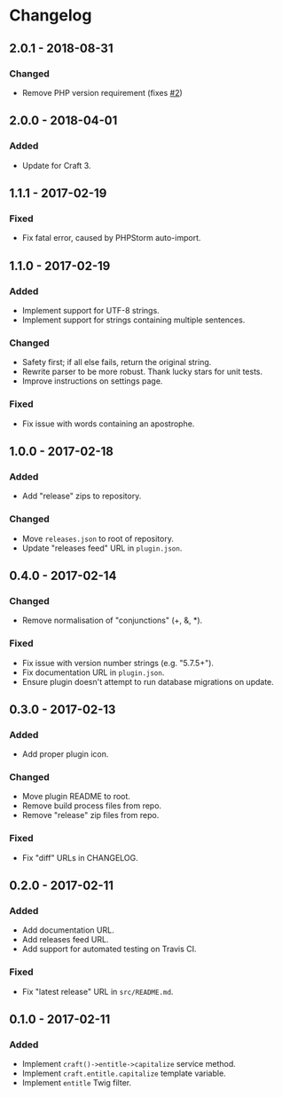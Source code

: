 # Changelog

## 2.0.1 - 2018-08-31
### Changed
- Remove PHP version requirement (fixes [#2])

[#2]: https://github.com/experience/entitle.craft-plugin/issues/2

## 2.0.0 - 2018-04-01
### Added
- Update for Craft 3.

## 1.1.1 - 2017-02-19
### Fixed
- Fix fatal error, caused by PHPStorm auto-import.

## 1.1.0 - 2017-02-19
### Added
- Implement support for UTF-8 strings.
- Implement support for strings containing multiple sentences.

### Changed
- Safety first; if all else fails, return the original string.
- Rewrite parser to be more robust. Thank lucky stars for unit tests.
- Improve instructions on settings page.

### Fixed
- Fix issue with words containing an apostrophe.

## 1.0.0 - 2017-02-18
### Added
- Add "release" zips to repository.

### Changed
- Move `releases.json` to root of repository.
- Update "releases feed" URL in `plugin.json`.

## 0.4.0 - 2017-02-14
### Changed
- Remove normalisation of "conjunctions" (+, &, *).

### Fixed
- Fix issue with version number strings (e.g. "5.7.5+").
- Fix documentation URL in `plugin.json`.
- Ensure plugin doesn't attempt to run database migrations on update.

## 0.3.0 - 2017-02-13
### Added
- Add proper plugin icon.

### Changed
- Move plugin README to root.
- Remove build process files from repo.
- Remove "release" zip files from repo.

### Fixed
- Fix "diff" URLs in CHANGELOG.

## 0.2.0 - 2017-02-11
### Added
- Add documentation URL.
- Add releases feed URL.
- Add support for automated testing on Travis CI.

### Fixed
- Fix "latest release" URL in `src/README.md`.

## 0.1.0 - 2017-02-11
### Added
- Implement `craft()->entitle->capitalize` service method.
- Implement `craft.entitle.capitalize` template variable.
- Implement `entitle` Twig filter.

